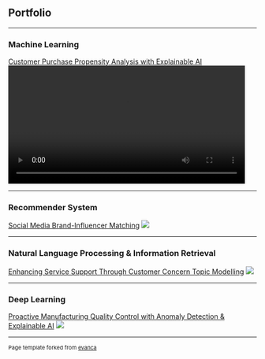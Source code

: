 ## Portfolio

---

### Machine Learning 

[Customer Purchase Propensity Analysis with Explainable AI](https://github.com/lorainemnrc/predict-purchase-propensity)
<video controls width="480">
  <source src="images/poster_purchase_propensity.mp4" type="video/mp4">
  Your browser does not support the video tag.
</video>

---

### Recommender System

[Social Media Brand-Influencer Matching](/pdf/sample_presentation.pdf)
<img src="images/dummy_thumbnail.jpg?raw=true"/>

---

### Natural Language Processing & Information Retrieval

[Enhancing Service Support Through Customer Concern Topic Modelling](/pdf/sample_presentation.pdf)
<img src="images/dummy_thumbnail.jpg?raw=true"/>

---

### Deep Learning

[Proactive Manufacturing Quality Control with Anomaly Detection & Explainable AI](/pdf/sample_presentation.pdf)
<img src="images/dummy_thumbnail.jpg?raw=true"/>




---
<p style="font-size:11px">Page template forked from <a href="https://github.com/evanca/quick-portfolio">evanca</a></p>
<!-- Remove above link if you don't want to attibute -->
